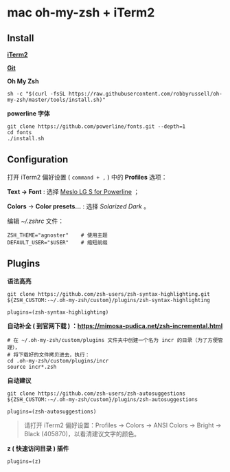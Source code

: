 # mac oh-my-zsh + iTerm2

## Install

**[iTerm2](https://iterm2.com/downloads/stable/latest)**

**[Git](https://git-scm.com/download/mac)**

**Oh My Zsh**

```shell
sh -c "$(curl -fsSL https://raw.githubusercontent.com/robbyrussell/oh-my-zsh/master/tools/install.sh)"
```

**powerline 字体**

```shell
git clone https://github.com/powerline/fonts.git --depth=1
cd fonts
./install.sh
```

## Configuration

打开 iTerm2 偏好设置 ( `command + ,` ) 中的 **Profiles** 选项：

**Text → Font** : 选择 <u>Meslo LG S for Powerline</u> ；

**Colors** → **Color presets...** : 选择 *Solarized Dark* 。

编辑 *~/.zshrc* 文件：

```shell
ZSH_THEME="agnoster"	# 使用主题
DEFAULT_USER="$USER"	# 缩短前缀
```

## Plugins

**语法高亮**

```shell
git clone https://github.com/zsh-users/zsh-syntax-highlighting.git ${ZSH_CUSTOM:-~/.oh-my-zsh/custom}/plugins/zsh-syntax-highlighting

plugins=(zsh-syntax-highlighting)
```

**自动补全 ( 到官网下载 ) ：https://mimosa-pudica.net/zsh-incremental.html**

```shell
# 在 ~/.oh-my-zsh/custom/plugins 文件夹中创建一个名为 incr 的目录（为了方便管理），
# 将下载好的文件拷贝进去，执行：
cd .oh-my-zsh/custom/plugins/incr
source incr*.zsh
```

**自动建议**

```shell
git clone https://github.com/zsh-users/zsh-autosuggestions ${ZSH_CUSTOM:-~/.oh-my-zsh/custom}/plugins/zsh-autosuggestions

plugins=(zsh-autosuggestions)
```

> 请打开 iTerm2 偏好设置：Profiles → Colors → ANSI Colors → Bright → Black (405870)，以看清建议文字的颜色。

**z ( 快速访问目录 ) 插件**

```shell
plugins=(z)
```


